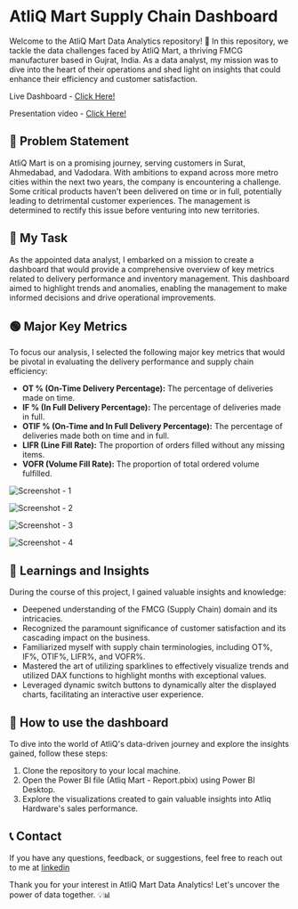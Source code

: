# AtliQ Mart Supply Chain Dashboard
Welcome to the AtliQ Mart Data Analytics repository! 🚀 In this repository, we tackle the data challenges faced by AtliQ Mart, a thriving FMCG manufacturer based in Gujrat, India. As a data analyst, my mission was to dive into the heart of their operations and shed light on insights that could enhance their efficiency and customer satisfaction.

Live Dashboard - [Click Here!](https://www.novypro.com/project/abrarkhan-1)

Presentation video - [Click Here!](https://www.linkedin.com/feed/update/urn:li:activity:6993277967594401792/)

## 📌 Problem Statement

AtliQ Mart is on a promising journey, serving customers in Surat, Ahmedabad, and Vadodara. With ambitions to expand across more metro cities within the next two years, the company is encountering a challenge. Some critical products haven't been delivered on time or in full, potentially leading to detrimental customer experiences. The management is determined to rectify this issue before venturing into new territories.

## 🎯 My Task

As the appointed data analyst, I embarked on a mission to create a dashboard that would provide a comprehensive overview of key metrics related to delivery performance and inventory management. This dashboard aimed to highlight trends and anomalies, enabling the management to make informed decisions and drive operational improvements.

## 🟢 Major Key Metrics

To focus our analysis, I selected the following major key metrics that would be pivotal in evaluating the delivery performance and supply chain efficiency:

- **OT % (On-Time Delivery Percentage):** The percentage of deliveries made on time.
- **IF % (In Full Delivery Percentage):** The percentage of deliveries made in full.
- **OTIF % (On-Time and In Full Delivery Percentage):** The percentage of deliveries made both on time and in full.
- **LIFR (Line Fill Rate):** The proportion of orders filled without any missing items.
- **VOFR (Volume Fill Rate):** The proportion of total ordered volume fulfilled.

![Screenshot - 1](https://github.com/AbrarKhan99/Atliq_Mart_Supply_Chain_Insights/assets/141503577/badda6f1-f3b3-4a5b-94b2-072dd14f2358)

![Screenshot - 2](https://github.com/AbrarKhan99/Atliq_Mart_Supply_Chain_Insights/assets/141503577/72cbb30e-9d51-442f-9203-10045eaa9683)

![Screenshot - 3](https://github.com/AbrarKhan99/Atliq_Mart_Supply_Chain_Insights/assets/141503577/b86f49fe-4731-48dc-b68c-1eaacb850f92)

![Screenshot - 4](https://github.com/AbrarKhan99/Atliq_Mart_Supply_Chain_Insights/assets/141503577/53ed2e6d-4e04-4780-90a6-14eccd762392)

## 📝 Learnings and Insights

During the course of this project, I gained valuable insights and knowledge:

- Deepened understanding of the FMCG (Supply Chain) domain and its intricacies.
- Recognized the paramount significance of customer satisfaction and its cascading impact on the business.
- Familiarized myself with supply chain terminologies, including OT%, IF%, OTIF%, LIFR%, and VOFR%.
- Mastered the art of utilizing sparklines to effectively visualize trends and utilized DAX functions to highlight months with exceptional values.
- Leveraged dynamic switch buttons to dynamically alter the displayed charts, facilitating an interactive user experience.

## 🤔 How to use the dashboard

To dive into the world of AtliQ's data-driven journey and explore the insights gained, follow these steps:

1. Clone the repository to your local machine.
2. Open the Power BI file (Atliq Mart - Report.pbix) using Power BI Desktop.
3. Explore the visualizations created to gain valuable insights into Atliq Hardware's sales performance.

## 📞 Contact

If you have any questions, feedback, or suggestions, feel free to reach out to me at [linkedin](https://www.linkedin.com/in/abrar-khan-57723219b/)

Thank you for your interest in AtliQ Mart Data Analytics! Let's uncover the power of data together. 💡📊

